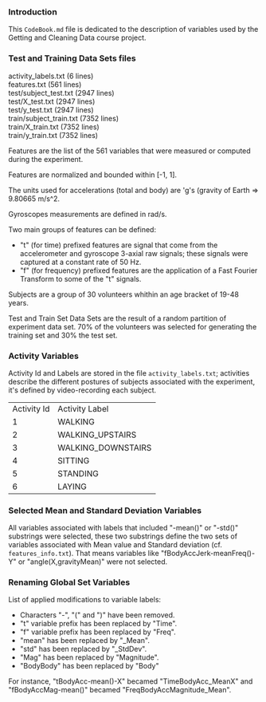 ### Introduction

This `CodeBook.md` file is dedicated to the description of variables used by the Getting and Cleaning Data course project.

### Test and Training Data Sets files

activity_labels.txt (6 lines)   
features.txt (561 lines)    
test/subject_test.txt (2947 lines)   
test/X_test.txt (2947 lines)   
test/y_test.txt (2947 lines)   
train/subject_train.txt (7352 lines)   
train/X_train.txt (7352 lines)   
train/y_train.txt (7352 lines)   

Features are the list of the 561 variables that were measured or computed during the experiment.

Features are normalized and bounded within [-1, 1].

The units used for accelerations (total and body) are 'g's (gravity of Earth =>  9.80665 m/s^2.

Gyroscopes measurements are defined in rad/s.

Two main groups of features can be defined:
* "t" (for time) prefixed features are signal that come from the accelerometer and gyroscope 3-axial raw signals; these signals were captured at a constant rate of 50 Hz. 
* "f" (for frequency) prefixed features are the application of a Fast Fourier Transform to some of the "t" signals.

Subjects are a group of 30 volunteers whithin an age bracket of 19-48 years.

Test and Train Set Data Sets are the result of a random partition of experiment data set. 70% of the volunteers was selected for generating the training set and 30% the test set.

### Activity Variables

Activity Id and Labels are stored in the file `activity_labels.txt`; activities describe the different postures of subjects associated with the experiment, it's defined by video-recording each subject.

<table>
  <tr>
    <td>Activity Id</td><td>Activity Label</td>
  </tr>
  <tr>
    <td>1</td><td>WALKING</td>
  </tr>
  <tr>
    <td>2</td><td>WALKING_UPSTAIRS</td>
  </tr>
  <tr>
    <td>3</td><td>WALKING_DOWNSTAIRS</td>
  </tr>
  <tr>
    <td>4</td><td>SITTING</td>
  </tr>
  <tr>
    <td>5</td><td>STANDING</td>
  </tr>
  <tr>
    <td>6</td><td>LAYING</td>
  </tr>
</table>

### Selected Mean and Standard Deviation Variables

All variables associated with labels that included "-mean()" or "-std()" substrings were selected, these two substrings define the two sets of variables associated with Mean value and Standard deviation (cf. `features_info.txt`). That means variables like "fBodyAccJerk-meanFreq()-Y" or "angle(X,gravityMean)" were not selected.

### Renaming Global Set Variables

List of applied modifications to variable labels:
* Characters "-", "(" and ")" have been removed.
* "t" variable prefix has been replaced by "Time".
* "f" variable prefix has been replaced by "Freq".
* "mean" has been replaced by "_Mean".
* "std" has been replaced by "_StdDev".
* "Mag" has been replaced by "Magnitude".
* "BodyBody" has been replaced by "Body"

For instance, "tBodyAcc-mean()-X" becamed "TimeBodyAcc_MeanX" and "fBodyAccMag-mean()" becamed "FreqBodyAccMagnitude_Mean".
